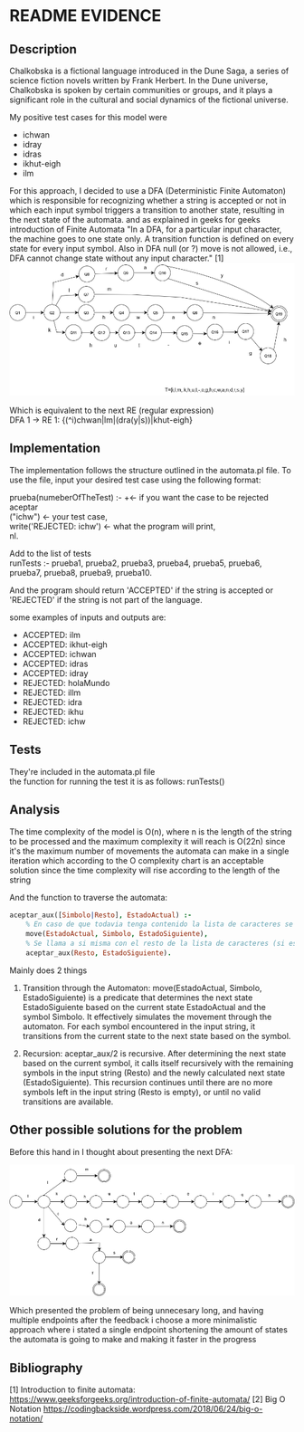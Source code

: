 # README EVIDENCE
## Description
Chalkobska is a fictional language introduced in the Dune Saga, a series of science fiction novels written by Frank Herbert. In the Dune universe, Chalkobska is spoken by certain communities or groups, and it plays a significant role in the cultural and social dynamics of the fictional universe.

My positive test cases for this model were
* ichwan
* idray
* idras
* ikhut-eigh
* ilm

For this approach, I decided to use a DFA (Deterministic Finite Automaton) which is responsible for recognizing whether a string is accepted or not in which each input symbol triggers a transition to another state, resulting in the next state of the automata. and as explained in geeks for geeks introduction of Finite Automata "In a DFA, for a particular input character, the machine goes to one state only. A transition function is defined on every state for every input symbol. Also in DFA null (or ?) move is not allowed, i.e., DFA cannot change state without any input character." [1]
![alt text](https://github.com/elunacado/Automata/blob/main/automata(1).png)

Which is equivalent to the next RE (regular expression) <br />
DFA 1 -> RE 1: {(^i)chwan|lm|(dra(y|s))|khut-eigh}

## Implementation
The implementation follows the structure outlined in the automata.pl file. To use the file, input your desired test case using the following format:<br />

prueba(numeberOfTheTest) :- \+<- if you want the case to be rejected aceptar <br />
("ichw") <- your test case, <br />
write('REJECTED: ichw') <- what the program will print,<br />
nl. <br />


Add to the list of tests<br />
runTests :-    prueba1, prueba2, prueba3, prueba4, prueba5, prueba6, prueba7, prueba8, prueba9, prueba10.<br />

And the program should return 'ACCEPTED' if the string is accepted or 'REJECTED' if the string is not part of the language. <br />

some examples of inputs and outputs are:<br /> 
* ACCEPTED: ilm 
* ACCEPTED: ikhut-eigh 
* ACCEPTED: ichwan 
* ACCEPTED: idras 
* ACCEPTED: idray 
* REJECTED: holaMundo 
* REJECTED: illm 
* REJECTED: idra 
* REJECTED: ikhu 
* REJECTED: ichw 

## Tests
They're included in the automata.pl file <br />
the function for running the test it is as follows: runTests()

## Analysis
The time complexity of the model is O(n), where n is the length of the string to be processed and the maximum complexity it will reach is O(22n) since it's the maximum number of movements the automata can make in a single iteration which according to the O complexity chart is an acceptable solution since the time complexity will rise according to the length of the string<br />

And the function to traverse the automata:
```prolog
aceptar_aux([Simbolo|Resto], EstadoActual) :-
    % En caso de que todavia tenga contenido la lista de caracteres se mueve a traves del automata con el simbolo como trayecto
    move(EstadoActual, Simbolo, EstadoSiguiente),
    % Se llama a si misma con el resto de la lista de caracteres (si es que hay) utilizando el siguiente simbolo de la list
    aceptar_aux(Resto, EstadoSiguiente).

```
Mainly does 2 things <br />
1. Transition through the Automaton:
move(EstadoActual, Simbolo, EstadoSiguiente) is a predicate that determines the next state EstadoSiguiente based on the current state EstadoActual and the symbol Simbolo. It effectively simulates the movement through the automaton. For each symbol encountered in the input string, it transitions from the current state to the next state based on the symbol.

2. Recursion:
aceptar_aux/2 is recursive. After determining the next state based on the current symbol, it calls itself recursively with the remaining symbols in the input string (Resto) and the newly calculated next state (EstadoSiguiente).
This recursion continues until there are no more symbols left in the input string (Resto is empty), or until no valid transitions are available.

## Other possible solutions for the problem
Before this hand in I thought about presenting the next DFA:

![alt text](https://github.com/elunacado/Automata/blob/main/previousAutomata.png)


Which presented the problem of being unnecesary long, and having multiple endpoints after the feedback i choose a more minimalistic approach where i stated a single endpoint shortening the amount of states the automata is going to make and making it faster in the progress

## Bibliography
[1] Introduction to finite automata: https://www.geeksforgeeks.org/introduction-of-finite-automata/
[2] Big O Notation https://codingbackside.wordpress.com/2018/06/24/big-o-notation/





